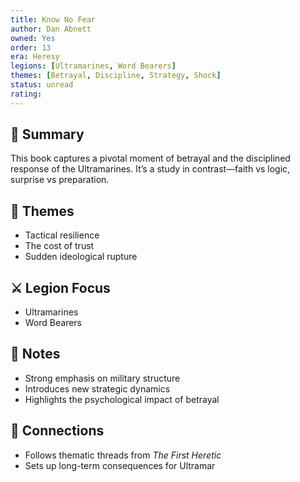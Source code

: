 ```yaml
---
title: Know No Fear  
author: Dan Abnett  
owned: Yes
order: 13  
era: Heresy  
legions: [Ultramarines, Word Bearers]  
themes: [Betrayal, Discipline, Strategy, Shock]  
status: unread  
rating:  
---
```


## 🧭 Summary  
This book captures a pivotal moment of betrayal and the disciplined response of the Ultramarines. It’s a study in contrast—faith vs logic, surprise vs preparation.

## 🧠 Themes  
- Tactical resilience  
- The cost of trust  
- Sudden ideological rupture  

## ⚔️ Legion Focus  
- Ultramarines  
- Word Bearers  

## 📝 Notes  
- Strong emphasis on military structure  
- Introduces new strategic dynamics  
- Highlights the psychological impact of betrayal  

## 🔗 Connections  
- Follows thematic threads from *The First Heretic*  
- Sets up long-term consequences for Ultramar  